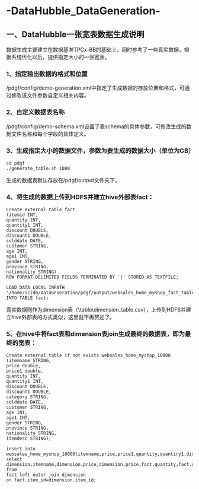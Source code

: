 # -DataHubble_DataGeneration-
## 一、DataHubble一张宽表数据生成说明
数据生成主要建立在数据基准TPCx-BB的基础上，同时参考了一些真实数据，根据系统优化以后，提供指定大小的一张宽表。
### 1、指定输出数据的格式和位置
/pdgf/config/demo-generation.xml中指定了生成数据的存放位置和格式，可通过修改该文件参数自定义相关内容。
### 2、自定义数据表名称
/pdgf/config/demo-schema.xml设置了表schema的具体参数，可修改生成的数据文件名称和每个字段的具体定义。
### 3、生成指定大小的数据文件，参数为要生成的数据大小（单位为GB）
```
cd pdgf
./generate_table.sh 1000
```
生成的数据表默认存放在/pdgf/output文件夹下。
### 4、将生成的数据上传到HDFS并建立hive外部表fact：
```
Create external table fact
(itemid INT,
quantity INT,
quantity1 INT,
discount DOUBLE,
discount1 DOUBLE,
solddate DATE,
customer STRING, 
age INT,
age1 INT,
gender STRING,
province STRING,
nationality STRING)
ROW FORMAT DELIMITED FIELDS TERMINATED BY '|' STORED AS TEXTFILE;

LOAD DATA LOCAL INPATH '/home/scidb/DataGeneration/pdgf/output/websales_home_myshop_fact_table.dat' INTO TABLE fact;
```
真实数据则作为dimension表（\table\dimension_table.csv），上传到HDFS并建立hive外部表的方式类似，这里就不再赘述了。
### 5、在hive中将fact表和dimension表join生成最终的数据表，即为最终的宽表：
```
Create external table if not exists websales_home_myshop_10000
(itemname STRING,
price double,
price1 double,
quantity INT,
quantity1 INT,
discount DOUBLE,
discount1 DOUBLE,
category STRING,
solddate DATE,
customer STRING, 
age INT,
age1 INT,
gender STRING,
province STRING,
nationality STRING,
itemdesc STRING);

insert into websales_home_myshop_10000(itemname,price,price1,quantity,quantiry1,discount,discount1,category,solddate,customer,age,age1,gender,province,nationality,itemdesc)
select dimension.itemname,dimension.price,dimension.price,fact.quantity,fact.quantity,fact.discount,fact.discount,dimension.category,fact.solddate,fact.customer,fact.age,fact.age,fact.gender,fact.province,fact.nationality,dimension.itemdesc from
fact left outer join dimension
on fact.item_id=dimension.item_id;
```
